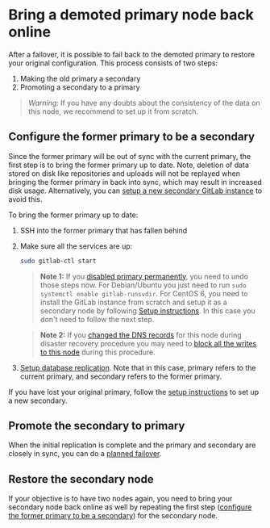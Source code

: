 # Bring a demoted primary node back online

After a failover, it is possible to fail back to the demoted primary to
restore your original configuration. This process consists of two steps:

1. Making the old primary a secondary
1. Promoting a secondary to a primary

> *Warning:* If you have any doubts about the consistency of the data on this node, we recommend to set up it from scratch.

## Configure the former primary to be a secondary

Since the former primary will be out of sync with the current primary, the first step is
to bring the former primary up to date. Note, deletion of data stored on disk like
repositories and uploads will not be replayed when bringing the former primary in back
into sync, which may result in increased disk usage.
Alternatively, you can [setup a new secondary GitLab instance][setup-geo] to avoid this.

To bring the former primary up to date:

1. SSH into the former primary that has fallen behind
1. Make sure all the services are up:

    ```bash
    sudo gitlab-ctl start
    ```

    >**Note 1:** If you [disabled primary permanently][disaster-recovery-disable-primary],
    you need to undo those steps now. For Debian/Ubuntu you just need to run
    `sudo systemctl enable gitlab-runsvdir`. For CentOS 6, you need to install
    the GitLab instance from scratch and setup it as a secondary node by
    following [Setup instructions][setup-geo].  In this case you don't need to follow the next step.

    >**Note 2:** If you [changed the DNS records](index.md#step-4-optional-updating-the-primary-domains-dns-record)
    for this node during disaster recovery procedure you may need to [block
    all the writes to this node](https://gitlab.com/gitlab-org/gitlab-ee/blob/master/doc/gitlab-geo/planned-failover.md#block-primary-traffic)
    during this procedure.

1. [Setup database replication][database-replication]. Note that in this
   case, primary refers to the current primary, and secondary refers to the
   former primary.

If you have lost your original primary, follow the
[setup instructions][setup-geo] to set up a new secondary.

## Promote the secondary to primary

When the initial replication is complete and the primary and secondary are
closely in sync, you can do a [planned failover].

## Restore the secondary node

If your objective is to have two nodes again, you need to bring your secondary
node back online as well by repeating the first step
([configure the former primary to be a secondary](#configure-the-former-primary-to-be-a-secondary))
for the secondary node.

[setup-geo]: ../replication/index.md#setup-instructions
[database-replication]: ../replication/database.md
[disaster-recovery-disable-primary]: index.md#step-2-permanently-disable-the-primary
[planned failover]: planned_failover.md
